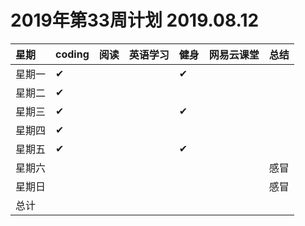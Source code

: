 # 2019年第33周计划 2019.08.12

 星期|coding|阅读|英语学习|健身|网易云课堂|总结
:-----------|:------------|:--------|:---------|:---------|:---------|:---------
星期一|✔| | |✔| | |
星期二|✔| | | | | |
星期三|✔| | |✔| | |
星期四|✔| | | | | |
星期五|✔| | |✔| | |
星期六| | | | | |感冒|
星期日| | | | | |感冒|
总计| | | | | | |
